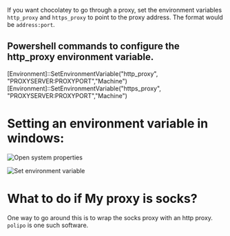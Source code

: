 If you want chocolatey to go through a proxy, set the environment variables `http_proxy` and `https_proxy` to point to the proxy address. The format would be `address:port`. 

## Powershell commands to configure the http_proxy environment variable.
[Environment]::SetEnvironmentVariable("http_proxy", "PROXYSERVER:PROXYPORT","Machine")
[Environment]::SetEnvironmentVariable("https_proxy", "PROXYSERVER:PROXYPORT","Machine")

# Setting an environment variable in windows:

![Open system properties](https://f.cloud.github.com/assets/396205/243504/d73aa158-8a49-11e2-96b8-6c04c1a5f06c.png)

![Set environment variable](https://f.cloud.github.com/assets/396205/243529/b9636100-8a4a-11e2-9ec6-1ea6f99c9e35.png)

# What to do if My proxy is socks?

One way to go around this is to wrap the socks proxy with an http proxy. `polipo` is one such software. 
